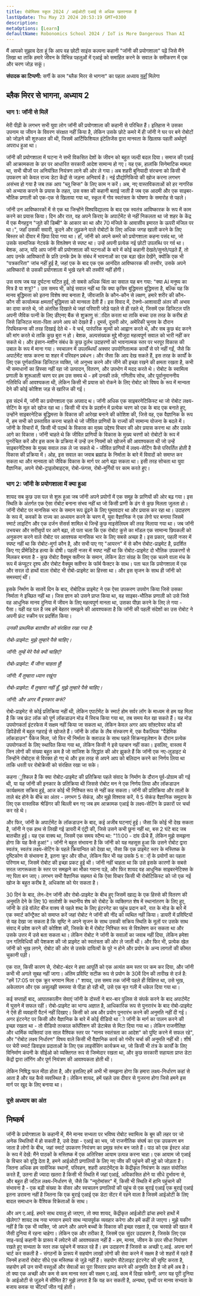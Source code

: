 ```yaml
---
title: रोबोमिक्स स्कूल 2024 / आईओटी एआई से अधिक खतरनाक है
lastUpdate: Thu May 23 2024 20:53:19 GMT+0300
description: 
metaOptions: [Learn]
defaultName: Robonomics School 2024 / IoT is More Dangerous Than AI
---
```


<RoboAcademyText fWeight="500">

मैं आपको सुझाव देता हूं कि आप वह छोटी साइंस कल्पना कहानी "जॉनी की प्रयोगशाला" पढ़ें जिसे मैंने लिखा था ताकि हमारे जीवन के विभिन्न पहलुओं में एआई को समाहित करने के सवाल के समीकरण में एक और चरण जोड़ सकूं।

</RoboAcademyText>

<LessonImages imageClasses="mb"  src='school-2024-iot-vs-ai/Johnnys_LAB.jpg' alt="Johnny's Laboratory Story cover" />

<RoboAcademyDialog>

**संपादक का टिप्पणी:** सर्गी के काम "ब्लैक मिरर से भागना" का पहला अध्याय [यहाँ](/learn/escape-from-black-mirror/overview/) मिलेगा

</RoboAcademyDialog>

## ब्लैक मिरर से भागना, अध्याय 2

### भाग 1: जॉनी से मिलें

मेरी पीढ़ी के लगभग सभी युवा लोग जॉनी की प्रयोगशाला की कहानी से परिचित हैं। इतिहास ने उसका उपनाम या जीवन के विवरण संरक्षत नहीं किया है, लेकिन उसके छोटे कमरे में ही जॉनी ने घर पर बने रोबोटों को जोड़ने की शुरुआत की थी, जिसमें आर्टिफिशियल इंटेलिजेंस द्वारा मानवता के खिलाफ पहली अर्थपूर्ण अपराध हुआ था।

जॉनी की प्रयोगशाला में घटना ने सभी विकसित देशों के जीवन को बहुत जल्दी बदल दिया। समाज की एआई की आक्रामकता के डर पर आधारित सरकारी आदेश सामान्य हो गए। यह एक, हालांकि सिनेमाटिक मामला था, सभी चीजों पर अनियंत्रित नियंत्रण लाने की ओर ले गया। अब शहरी बुनियादी संरचना को किसी भी उपकरण को केवल राज्य डेटा केंद्रों से जड़ना अनिवार्य है। नई प्रौद्योगिकियो की खोज करना लगभग असंभव हो गया है जब तक आप "ब्लू चिप्स" के लिए काम न करें। अब, नए वास्तविकताओं को हर नागरिक को अभ्यास कराने के प्रयास के तहत, उस वक्त की कहानी बताई जाती है जब एक आदमी और एक साइबर-भौतिक प्रणाली को एक-एक से खिलाया गया था, स्कूल में गोव स्वतंत्रता के घोषणा के समारोह से पहले।

जॉनी उन आविष्कारकों में से एक था जिन्होंने विश्वविद्यालय के बाद एक स्वतंत्र आविष्कारक के रूप में काम करने का प्रयास किया। दिन और रात, वह अपने किराए के अपार्टमेंट से नहीं निकलता था जो शहर के केंद्र में एक मैनहट्टन "जूते की डिब्बी" के आकार का था और 70 मंजिले के आवासीय इमारत के ऊपरी मंजिल पर था।", जहाँ उसकी सवारी, कूदने और लुढ़कने वाले रोबोटों के लिए अधिक जगह खाली करने के लिए बिस्तर को दीवार में छिपा दिया गया था। हाँ, जॉनी को अपने कमरे को प्रयोगशाला कहना पसंद था, जो उसके सामाजिक नेटवर्क के विश्लेषण से स्पष्ट था। उन्हें अपनी प्रत्येक नई छोटी उपलब्धि पर गर्व था। बेशक, आज, यदि आप जॉनी की प्रयोगशाला की घटनाओं के बारे में कोई कहानी देखते/सुनते/पढ़ते हैं, तो आप उनके आविष्कारों के प्रति उनके प्रेम के संबंध में भावनाओं का एक बड़ा खेल देखेंगे, क्योंकि एक भी "पत्रकारिता" जांच नहीं हुई है, जहां एक के बाद एक एक आनंदित आविष्कारक की तस्वीर, उसके अपने आविष्कारों से उसकी प्रयोगशाला में भूखे रहने की तस्वीरें नहीं होंगी।

उस वरष जब यह दुर्घटना घटित हुई, तो सबसे अधिक चिंता का सवाल यह बन गया: "क्या AI मनुष्य का मित्र है या शत्रु?"। उस समय भी, कोई सवाल नहीं था कि क्या कृत्रिम बुद्धिमत्ता बुद्धिमत्ता है, बल्कि यह कि मानव बुद्धिमत्ता को इतना विशेष क्या बनाता है, जीवजाति के कौन-कौन से लक्षण, हमारे शरीर की कौन-कौन सी कार्यात्मक क्षमताएँ बुद्धिमत्ता को मानवता देती हैं। इस विवाद में, टेक्नो-आशावादी अंतर की अभाव का दावा करते थे, जो अंतरिक्ष दिखाते थे जहां परिवारी जोड़े पहले से ही रहते थे, जिसमें एक डिजिटल पति अपनी जैविक पत्नी के लिए डीएनए बैंक से शुक्राणु संादित करता था ताकि बच्चा उस तरह के करीब हो जिसे डिजिटल माता-पिता अपने आप को देखते हैं। दूमर्स, दूसरी ओर, अमेरिकी चुनाव के दौरान रिपब्लिकन्स की तरह दिखाई देते थे - वे चर्च, पारंपरिक मूल्यों को आह्वान करते थे, और सब कुछ बंद करने की मांग करते थे ताकि कुछ बुरा न हो। बेशक, अल्पसंख्यक मुद्दे मौजूदा महत्वपूर्ण सवाल को भारी नहीं कर सकते थे। और इंसान-मशीन संबंध के कुछ दुर्लभ उदाहरणों को भावनात्मक स्तर पर भरपूर विकास की उबाल के रूप में माना गया। स्वचालन में उपलब्धियाँ अक्सर उपयोगितात्मक कार्यों से परे नहीं गईं, जैसे कि अपार्टमेंट साफ करना या शहर में परिवहन प्रबंधन। और जैसा कि आप देख सकते हैं, इस तरह के कार्यों के लिए एक पूर्णकालिक डिजिटल व्यक्ति, जो अनुभव करने और जीने की इच्छा रखने की क्षमता रखता है, कभी भी समाधानों का हिस्सा नहीं रहा जो उत्पादन, वितरण, और उपभोग में मदद करते थे। रोबोट के स्वामित्व प्रणाली के शुरूआती चरण पर हम उस समय थे - हमें उनकी तर्क, गणितीय सोच, और पूर्वानुमाननीय गतिविधि की आवश्यकता थी, लेकिन किसी भी प्रयास को रोकने के लिए रोबोट को विषय के रूप में मान्यता देने की कोई कोशिश जड़ से खारिज की गई।

इस संदर्भ में, जॉनी का प्रयोगशाला एक अपवाद थ। जॉनी अधिक एक साइबरनेटिकिस्ट था जो रोबोट लक्ष्य-सेटिंग के मूल को खोज रहा था। किसी भी यंत्र के प्रदर्शन में प्रत्येक चरण को एक के बाद एक बनाते हुए, उन्होंने साइबरनेटिक बुद्धिमत्ता के विकास की आरेखा बनाने की कोशिश की, जिसे वह, एक वैज्ञानिक के रूप में, हम सभी को प्रस्तावित करना चाहते थे जो जीवित प्राणियों के राज्यों की सामान्य योजना के बदले में। जॉनी के विचारों में, किसी भी पदार्थ के विकास का मुख्य उद्देश्य विचार की ओर प्रयास करना था और उसके आगे का विकास। जॉनी चाहते थे कि जीवित प्राणियों के विकास के मुख्य चरणों को रोबोटों के रूप में पुनर्रचित करें और इस काम के प्रक्रिया में उन्हें उन नियमों को खोजने की आवश्यकता थी जो उन्हें साइबरनेटिक्स के मुख्य सवाल तक ले जा सकते थे - जीवित प्राणियों में लक्ष्य-सेटिंग कैसे परिवर्तित होती है विकास की प्रक्रिया में। ओह, इस सवाल का जवाब ब्रह्मांड के निर्माता के बारे में विवादों को समाप्त कर सकता था और मानवता को जैविक विकास के मार्ग पर आगे बढ़ा सकता था। इसी तरह सोचता था युवा वैज्ञानिक, अपने रोबो-ट्राइलोबाइट्स, रोबो-फंगस, रोबो-मुर्गियों पर काम करते हुए।

### भाग 2: जॉनी के प्रयोगशाला में क्या हुआ

शायद सब कुछ उस पल से शुरू हुआ जब जॉनी अपने प्रयोगों में एक समूह के प्राणियों की ओर बढ़ गया। इस स्थिति के अंतर्गत एक ऐसा रोबोट बनाना संभव नहीं था जो किसी प्राणी के ढंग से कुछ मिलता जुलता हो। जॉनी रोबोट पर मानसिक भार के समान रूप ढूंढने के लिए घुमावदार था और प्रयास कर रहा था। उदाहरण के रूप में, कवकों के राज्य का अध्ययन करने के चरण में, युवा वैज्ञानिक ने एक लेगो घर बनाया जिसमें स्मार्ट लाइटिंग और एक दर्जन सेंसर्स शामिल थे जिन्हें कुछ माइसेलियम की तरह मिलाया गया था। जब जॉनी उभयचर और सरीसृपों पर आगे बढ़ा, तो पता चला कि एक रोबोट कुत्ते का मॉडल एक सामान्य छिपकली को अनुकरण करने वाले रोबोट पर आवश्यक मानसिक भार के लिए सबसे अच्छा है। इस प्रकार, पहली नजर में स्पष्ट नहीं था कि रोबोट-मुर्गा कौन है, और सभी पाए गए "आयरन" में से कौन रोबोट-प्राइमेट है, प्रदर्शित किए गए प्रीमेडिटेड हत्या के दोषी। पहली नजर में स्पष्ट नहीं था कि रोबोट-प्राइमेट दो भौतिक उपकरणों से मिलकर बनता है - कुछ रोबोट वैक्यूम क्लीनर के समान, लेकिन डेटा संग्रह के लिए एक चलने वाला मंच के रूप में कंप्यूटर दृश्य और रोबोट वैक्यूम क्लीनर के फॉर्म फैक्टर के साथ। पता चल कि प्रयोगशाला में एक और सरल दो हाथों वाला रोबोट भी रोबो-प्राइमेट का हिस्सा था। और इस सृजन के साथ ही जॉनी को समस्याएं थीं।

इसके निर्माण के सातवें दिन के बाद, रोबोटिक प्राइमेट ने एक ऐसा उपकरण उपयोग किया जिसे उसका निर्माता ने इच्छित नहीं था। जिस ज्ञान को उसने प्राप्त किया था, वह साइबर-भौतिक प्रणाली को उसे जिसे वह आधुनिक मानव दुनिया में जीवन के लिए महत्वपूर्ण मानता था, उसका पीछा करने के लिए ले गया - पैसा। यही वह पल है जब हमें बेहतर समझने की आवश्यकता है कि जॉनी की पहली संदेशों का उस रोबोट ने अपनी फ्रंट स्क्रीन पर प्रदर्शित किया।

*उनकी प्राथमिक बातचीत को संरक्षित रखा गया है:*

*रोबो-प्राइमेट: मुझे तुम्हारे पैसे चाहिए।*

*जॉनी: तुम्हें मेरे पैसे क्यों चाहिए?*

*रोबो-प्राइमेट: मैं जीना चाहता हूँ!*

*जॉनी: मैं तुम्हारा ध्यान रखूंगा*

*रोबो-प्राइमेट: मैं तुम्हारा नहीं हूँ, मुझे तुम्हारे पैसे चाहिए।*

*जॉनी: और अगर मैं इनकार करूं?*

रोबो-प्राइमेट से कोई प्रतिक्रिया नहीं थी, लेकिन एपार्टमेंट के स्मार्ट होम सर्वर लॉग के माध्यम से हम यह मिला है कि जब फ्रंट लॉक को पूर्ण लॉकडाउन मोड में स्विच किया गया था, तब समय मेल खा सकते हैं। यह मोड उपयोगकर्ता इंटरफेस में सक्षम नहीं किया जा सकता था, लेकिन केवल अगर आप सॉफ़्टवेयर कोड की डिपेंडेंसी में बहुत गहराई से खोजते हैं। जॉनी के लॉक के लैब संस्करण में, एक वैकल्पिक "पैंडेमिक लॉकडाउन" पैकेज मिला, जो फिर भी निर्माता के क्लाउड के साथ पहले सिंक्रनाइज़ेशन के दौरान प्रत्येक उपयोगकर्ता के लिए स्थापित किया गया था, लेकिन किसी ने इसे पहचान नहीं सका। इसलिए, वास्तव में जिन लोगों की संख्या बहुत कम है जो साजिश के सिद्धांत की ओर झुकते हैं कि जॉनी एक नए-लुडाइट थे जिन्होंने रोबोट्स से विरक्त हो गए थे और इस तरह से अपने आप को बलिदान करने का निर्णय लिया था ताकि धरती पर रोबोक्रेसी को संरक्षित रखा जा सके। 

कहना ुश्किल है कि क्या रोबोट-प्राइमेट की प्रतिक्रिया पहले संवाद के निर्माण के दौरान पूर्व-प्रोग्राम की गई थी, या यह जॉनी की इनकार के प्रतिक्रिया थी जिससे रोबोट मन ने एक निर्णय लिया और लॉकडाउन कार्यक्षमता सक्रिय हुई, आज कोई भी निश्चित रूप से नहीं कह सकता। जॉनी की प्रतिक्रिया और तालों के ताले बंद होने के बीच का अंतर - लगभग 5 सेकंड, और मुझे विश्वास करें, ये 5 सेकंड वैज्ञानिक समुदाय के लिए एक वास्तविक श्रेडिंगर की बिल्ली बन गए जब हम आक्रामक एआई के लक्ष्य-सेटिंग के प्रकारों पर चर्चा कर रहे थे।

और फिर, जॉनी के अपार्टमेंट के लॉकडाउन के बाद, कई अजीब घटनाएं हुई। जैसा कि कोई भी देख सकता है, जॉनी ने एक हाथ से लिखी गई डायरी में एंट्री की, जिसे उसने कभी छूना नहीं था, बस 2 घंटे बाद जब बातचीत हुई। यह एक वाक्य था, जिसमें एक समय स्टैम्प था: "11:00 - दांव ऊँचे हैं, लेकिन मुझे समझना होगा कि यह कैसे हुआ!"। जॉनी ने बहुत संभावना है कि जॉनी को यह महसूस हुआ कि उसने रोबोट द्वारा स्वतंत्र, स्वतंत्र लक्ष्य-सेटिंग के पहले क्रियान्वित को देखा था, जैसा कि एक प्राइमेट स्तर के मस्तिष्क के दृष्टिकोण से संभावना है, इतना क्रूर और सीधा, लेकिन फिर भी यह उसके 5 वर्ों के प्रयोगों का पहला परिणाम था, जिसमें रोबोट की इच्छा प्रकट हुई थी। जॉनी नहीं चाहता था कि उसे इसके कारणों के सबसे सरल जागरूकता के स्तर पर समझने का मौका गवाना पड़े, और फिर शायद वह आधुनिक साइबरनेटिक्स के नए पिता बन जाए। लगभग सभी वैज्ञानिक सहमत थे कि ऐसा विचार किसी भी रोबोटिकिस्ट को जो एक नई खोज के बहुत करीब है, अधिकांश को घेर सकता है।

30 दिनं के बाद, लेन-देन जॉनी और रोबो-प्राइमेट के बीच हुए जिसमें खाद्य के एक हिस्से की वितरण की अनुमति देने के लिए 10 सातोशी के स्थानीय शेष को रोबोट के व्यक्तिगत शेष में स्थानांतरण के लिए हुए, जॉनी के ठंडे वॉलेट बीज वाक्य से पहले शब्द के लिए इंटरनेट का पहुंच प्रदान करें, रात के मोड के बारे में एक स्मार्ट कॉन्ट्रैक्ट को समाप्त करें जहां रोबोट ने जॉनी की नींद को व्यथित नहीं किया। डायरी में प्रविष्टियों से यह देखा जा सकता है कि सृष्टि ने अपने सृजन के साथ उसकी सक्रिय स्थिति के मूलों पर उसके साथ संवाद में प्रवेश करने की कोशिश की, जिसके बाे में रोबोट निश्चित रूप से विश्लेषण कर सकता था और उसके उत्तर में उसे बता सकता था। लेकिन रोबोट ने जॉनी के सवालों का जवाब नहीं दिया, लेकिन हमेशा उन गतिविधियों की पेशकश की जो प्राइमेट को स्वतंत्रता की ओर ले जाती थी। और फिर भी, प्रत्येक खेल जॉनी को भूख लगने, रोबोट की ओर से उसके दायित्वों के पूरे न होने और प्रयोग के अन्य लागतों की कीमत चुकानी पड़ी।

एक रात, किसी कारण से, रोबोट-बंदर ने हवा आपूर्ति को एक अत्यंत कम स्तर पर कम कर दिया, और जॉनी कभी भी अगले सुबह नहीं जागा। अंतिम प्रविष्टि सटीक रूप से प्रयोग के 30वें दिन की तारीख से दर्ज है: "हमें 17:05 पर एक क्रूर भगवान मिला।" शायद, उस समय तक जॉनी पहले ही विक्षिप्त था, उसे भूख, अकेलापन और एक असुलझी समस्या से पीड़ा हो रही थी, उसे एक मृत गली में धकेल दिया गया था।

कई सप्ताहों बाद, आपातकालीन सेवाएं जॉनी के दोस्तों ने बार-बार पुलिस से संपर्क करने के बाद अपार्टमेंट में घुसने में सफल रहीं। रोबो-प्राइमेट का भाग्य अज्ञात है, आधिकारिक रूप से पुनरारंभ के बाद रोबो-प्राइमेट ने ऐसे ही व्यवहारी पैटर्न नहीं दिखाए। किसी को अब और प्रयोग पुनरारंभ करने की अनुमति नहीं दी गई। अगर इंटरनेट पर किसी और वैज्ञानिक के बारे में कोई वीडियो था ो जॉनी के मार्ग का पालन करने की इच्छा रखता था - तो वीडियो तत्काल कॉर्पोरेशन की डेटाबेस से मिटा दिया गया था। लेकिन राजनीतिज्ञ और धार्मिक व्यक्तियां उस साल वैश्विक स्तर पर "मानव स्वतंत्रता का आदेश" को पुष्टि करने में सफल रहे", और "रोबोट लक्ष्य निर्धारण" विषय वाले किसी भी वैज्ञानिक कार्य को गंभीर चर्चा की अनुमति नहीं थी। शीर्ष पर चेरी स्मार्ट डिवाइस प्रदाताओं के लिए एक लाइसेंसिंग कार्यक्रम था, जो किसी भी तंत्र के कार्यों के लिए विनिर्माण कंपनी के सीईओ को व्यक्तिगत रूप से जिम्मेदार रखता था, और कुछ सरकारी सहायता प्राप्त डेटा केंद्रों द्वारा लॉगिंग और पूर्ण नियंत्रण की आवश्यकता होती थी।

लेकिन निषिद्ध फल मीठा होता है, और इसलिए हमें अभी भी समझना होगा कि हमारा लक्ष्य-निर्धारण कहां से आता है और यह कैसे व्यवस्थित है। लेकिन शायद, हमें पहले उस दीवार से गुजरना होगा जिसे हमने इस मार्ग पर खुद के लिए बनाया था।

### दूसे अध्याय का अंत

## निष्कर्ष

जॉनी के प्रयोगशाला के कहानी में, मैंने मानव सभ्यता पर भविष्य रोबोट स्वामित्व के बूम की लहर पर जो अनेक स्थितियों में हो सकती है, उसे देखा - एआई का भय, जो राजनीतिक संघर्ष का एक उपकरण बन जाता है लोगों के बीच, जहां स्मार्ट उपकरण नियंत्रण का प्रमुख स्तंभ बन जाते हैं। पाठ को एक ईस्टर अंडा के रूप में देखें: मैंने पाठकों के मस्तिष्क में एक अतिरिक्त आयाम उत्पन्न करना चाहा। एक आयाम जो एआई के विचार को वृद्धि देता है, हमने आईओटी प्रणालियों के लिए नए जीव की पहुंचने की मुद्दे को जोड़ता है। जितना अधिक हम सार्वजिक स्थानों, परिवहन, शहरी अपार्टमेंट्स के केंद्रीकृत नियंत्रण के तहत संयोजित करते हैं, उतना ही ज्यादा खतरा है किसी भी स्थिति में जहां एआई, अविकासित होने या सीधे दुर्भावना से, और बहुत ही जटिल लक्ष्य-निर्धारण से, जैसे कि "न्यूरोमांसर" में, किसी भी स्थिति में हानि पहुंचाने की संभावना है - एक बड़ी संख्या के सेंसर और स्वचालन प्रणालियों की पहुंच से एक बुराई एआई एक बुराई एआई इतना डरावना नहीं है जितना कि एक बुराई एआई एक डेटा सेंटर में रहने वाला है जिसमें आईओटी के लिए बादल समाधान के वैश्विक विक्रेताओं के साथ।

और अग ए.आई. हमारे साथ दयालु हो जाएगा, तो क्या शायद, केंद्रीकृत आईओटी ढांचा हमारे हाथों में खेलेगा? शायद तब नया भगवान हमारे साथ न्यायपूर्वक व्यवहार करेगा और हमें कहीं ले जाएगा। मुझे यकीन नहीं है कि एक भी व्यक्ति, जो अपने और अपने बच्चों के विकास की इच्छा रखता है, एक चरवाहे की खाल में जैसी दुनिया में रहना चाहेगा। लेकिन एक और तरीका है, जिसमें एक सुंदर उदाहरण है, जिसके लिए एक साइ-फाई कहानी के प्रारूप में लपेटने की आवश्यकता नहीं है - हम, मानव, जीवन के उपर सीधा नियंत्रण रखते हुए सभ्यता के स्तर तक पहुंचने में सफल रहे हैं। हम उदाहरण हैं जिससे क अच्छी ए.आई. अपना मार्ग चार्ट कर सकती है - संगठनों के प्रारूप में सहयोग लाखों लोगों की सेवा करने में सक्षम है जो शहरों में रहते हैं जिनमें हजारों रोबोट सीधे एक मस्तिष्क से जुड़े नहीं हैं। सहयोग सैटेलाइट इंटरनेट की सृष्टि करता है, सहयोग हमें उन सभी वस्तुओं और सेवाओं का पूरा विस्तार प्राप्त करने की अनुमति देता है जो हमें अब है। तो क्या एक अच्छी और कम से कम मानव स्तर की सक्षम ए.आई. काम में दिखा सकेगी, अगर यह पूरी दुनिया के आईओटी से जुड़ने में सीमित है? मुझे लगता है कि यह कर सकती है, अन्यथा, पृथ्वी पर मानव सभ्यता के बजाय कवक या चींटयाँ जीत गई होती।

<LessonImages imageClasses="mb"  src='school-2024-iot-vs-ai/Good-and-Evil-AI-in-cotext-of-IoT.jpg' alt="AI dillema scheme" />